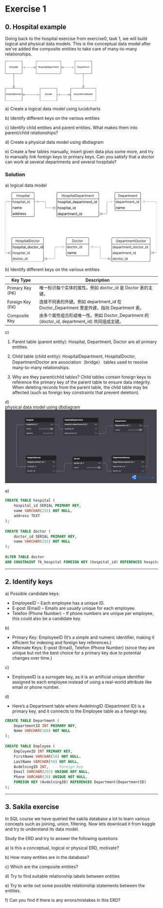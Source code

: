 # Exercise 1

## 0. Hospital example

Going back to the hospital exercise from exercise0, task 1, we will build logical and physical data models. This is the conceptual data model after we've added the composite entities to take care of many-to-many relationships.

<img src = "../assets/conceptual_hospital.png" width=300>

a) Create a logical data model using lucidcharts

b) Identify different keys on the various entities

c) Identify child entities and parent entities. What makes them into parent/child relationships?

d) Create a physical data model using dbdiagram

e) Create a few tables manually, insert given data plus some more, and try to manually link foreign keys to primary keys. Can you satisfy that a doctor can work at several departments and several hospitals?

### Solution

a) logical data model

<img src = "../assets/LogicalModel_hospital.png" width=500>
                 
b) Identify different keys on the various entities

| Key Type         | Description                                                 |
| ---------------- | ----------------------------------------------------------- |
| Primary Key (PK) | 唯一标识每个实体的属性。例如 doctor_id 是 Doctor 表的主键。 |
| Foreign Key (FK) | 连接不同表的外键。例如 department_id 在 Doctor_Department 里是外键，指向 Department 表。|
| Composite Key | 由多个属性组合形成唯一性。例如 Doctor_Department 的 (doctor_id, department_id) 共同组成主键。|

c) 
1. Parent table (parent entity):
Hospital, Department, Doctor are all primary entities.

2. Child table (child entity):
HospitalDepartment, HospitalDoctor, DepartmentDoctor are association（bridge） tables used to resolve many-to-many relationships.

3. Why are they parent/child tables?
Child tables contain foreign keys to reference the primary key of the parent table to ensure data integrity.    
When deleting records from the parent table, the child table may be affected (such as foreign key constraints that prevent deletion).

d)     
physical data model using dbdiagram
<img src = "../assets/PhysicallModel_hospital.png" width=500>

e) 
```sql
CREATE TABLE hospital (
    hospital_id SERIAL PRIMARY KEY,
    name VARCHAR(255) NOT NULL,
    address TEXT
);

CREATE TABLE doctor (
    doctor_id SERIAL PRIMARY KEY,
    name VARCHAR(255) NOT NULL
);

ALTER TABLE doctor
ADD CONSTRAINT fk_hospital FOREIGN KEY (hospital_id) REFERENCES hospital(hospital_id);
```

---------------------

## 2. Identify keys
a)
Possible candidate keys:
- EmployeeID – Each employee has a unique ID.
- E-post (Email) – Emails are usually unique for each employee.
- Telefon (Phone Number) – If phone numbers are unique per employee, this could also be a candidate key.

b)
- Primary Key: EmployeeID (It’s a simple and numeric identifier, making it efficient for indexing and foreign key references.)
- Alternate Keys: E-post (Email), Telefon (Phone Number) (since they are unique but not the best choice for a primary key due to potential changes over time.)

c)
- EmployeeID is a surrogate key, as it is an artificial unique identifier assigned to each employee instead of using a real-world attribute like email or phone number.

d)
- Here’s a Department table where AvdelningID (Department ID) is a primary key, and it connects to the Employee table as a foreign key.

```sql
CREATE TABLE Department (
    DepartmentID INT PRIMARY KEY,
    Name VARCHAR(100) NOT NULL
);

CREATE TABLE Employee (
    EmployeeID INT PRIMARY KEY,
    FirstName VARCHAR(50) NOT NULL,
    LastName VARCHAR(50) NOT NULL,
    AvdelningID INT,  -- Foreign Key
    Email VARCHAR(255) UNIQUE NOT NULL,
    Phone VARCHAR(20) UNIQUE NOT NULL,
    FOREIGN KEY (AvdelningID) REFERENCES Department(DepartmentID)
);
```

----------------------------

## 3. Sakila exercise

In SQL course we have queried the sakila database a lot to learn various concepts such as joining, union, filtering. Now lets download it from kaggle and try to understand its data model.

Study the ERD and try to answer the following questions

a) Is this a conceptual, logical or physical ERD, motivate?

b) How many entities are in the database?

c) Which are the composite entities?

d) Try to find suitable relationship labels between entities

e) Try to write out some possible relationship statements between the entities.

f) Can you find if there is any errors/mistakes in this ERD?







